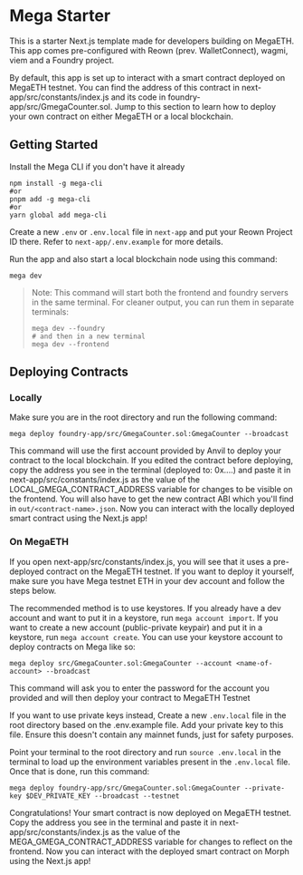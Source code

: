 # Mega Starter

This is a starter Next.js template made for developers building on MegaETH. This app comes pre-configured with Reown (prev. WalletConnect), wagmi, viem and a Foundry project.

By default, this app is set up to interact with a smart contract deployed on MegaETH testnet. You can find the address of this contract in next-app/src/constants/index.js and its code in foundry-app/src/GmegaCounter.sol. Jump to this section to learn how to deploy your own contract on either MegaETH or a local blockchain.

## Getting Started
Install the Mega CLI if you don't have it already
```shell
npm install -g mega-cli
#or
pnpm add -g mega-cli
#or
yarn global add mega-cli
```

Create a new `.env` or `.env.local` file in `next-app` and put your Reown Project ID there. Refer to `next-app/.env.example` for more details.

Run the app and also start a local blockchain node using this command:

```shell
mega dev
```
>
> Note: This command will start both the frontend and foundry servers in the same terminal. For cleaner output, you can run them in separate terminals: 
> ```shell
> mega dev --foundry
> # and then in a new terminal
> mega dev --frontend
>```

## Deploying Contracts
### Locally
Make sure you are in the root directory and run the following command: 

```shell
mega deploy foundry-app/src/GmegaCounter.sol:GmegaCounter --broadcast
```

This command will use the first account provided by Anvil to deploy your contract to the local blockchain. If you edited the contract before deploying, copy the address you see in the terminal (deployed to: 0x....) and paste it in next-app/src/constants/index.js as the value of the LOCAL_GMEGA_CONTRACT_ADDRESS variable for changes to be visible on the frontend. You will also have to get the new contract ABI which you'll find in `out/<contract-name>.json`. Now you can interact with the locally deployed smart contract using the Next.js app!

### On MegaETH
If you open next-app/src/constants/index.js, you will see that it uses a pre-deployed contract on the MegaETH testnet. If you want to deploy it yourself, make sure you have Mega testnet ETH in your dev account and follow the steps below.

The recommended method is to use keystores. If you already have a dev account and want to put it in a keystore, run `mega account import`. If you want to create a new account (public-private keypair) and put it in a keystore, run `mega account create`. You can use your keystore account to deploy contracts on Mega like so:

```shell
mega deploy src/GmegaCounter.sol:GmegaCounter --account <name-of-account> --broadcast
```

This command will ask you to enter the password for the account you provided and will then deploy your contract to MegaETH Testnet

If you want to use private keys instead, Create a new `.env.local` file in the root directory based on the .env.example file. Add your private key to this file. Ensure this doesn't contain any mainnet funds, just for safety purposes.

Point your terminal to the root directory and run `source .env.local` in the terminal to load up the environment variables present in the `.env.local` file. Once that is done, run this command:

```shell
mega deploy foundry-app/src/GmegaCounter.sol:GmegaCounter --private-key $DEV_PRIVATE_KEY --broadcast --testnet
```

Congratulations! Your smart contract is now deployed on MegaETH testnet. Copy the address you see in the terminal and paste it in next-app/src/constants/index.js as the value of the MEGA_GMEGA_CONTRACT_ADDRESS variable for changes to reflect on the frontend. Now you can interact with the deployed smart contract on Morph using the Next.js app!
